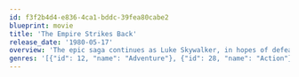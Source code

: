 ```yaml
---
id: f3f2b4d4-e836-4ca1-bddc-39fea80cabe2
blueprint: movie
title: 'The Empire Strikes Back'
release_date: '1980-05-17'
overview: 'The epic saga continues as Luke Skywalker, in hopes of defeating the evil Galactic Empire, learns the ways of the Jedi from aging master Yoda. But Darth Vader is more determined than ever to capture Luke. Meanwhile, rebel leader Princess Leia, cocky Han Solo, Chewbacca, and droids C-3PO and R2-D2 are thrown into various stages of capture, betrayal and despair.'
genres: '[{"id": 12, "name": "Adventure"}, {"id": 28, "name": "Action"}, {"id": 878, "name": "Science Fiction"}]'
---
```

